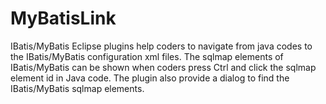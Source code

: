 MyBatisLink
===========

IBatis/MyBatis Eclipse plugins help coders to navigate from java codes to the IBatis/MyBatis configuration xml files. The sqlmap elements of IBatis/MyBatis can be shown when coders press Ctrl and click the sqlmap element id in Java code. The plugin also provide a dialog to find the IBatis/MyBatis sqlmap elements.